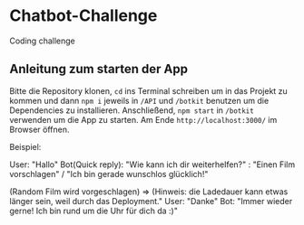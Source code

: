 # Chatbot-Challenge
Coding challenge



## Anleitung zum starten der App

Bitte die Repository klonen, `cd` ins Terminal schreiben um in das Projekt zu kommen und dann  `npm i` jeweils in `/API` und `/botkit` benutzen um die Dependencies zu installieren.
Anschließend, `npm start` in `/botkit` verwenden um die App zu starten. Am Ende `http://localhost:3000/` im Browser öffnen.

Beispiel:

User: "Hallo"
Bot(Quick reply): "Wie kann ich dir weiterhelfen?" : "Einen Film vorschlagen" / "Ich bin gerade wunschlos glücklich!"

(Random Film wird vorgeschlagen) => (Hinweis: die  Ladedauer kann etwas länger sein, weil durch das Deployment."
User: "Danke"
Bot: "Immer wieder gerne! Ich bin rund um die Uhr für dich da :)"




